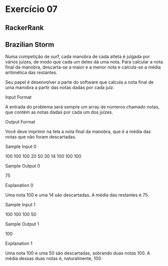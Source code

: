 # Exercício 07 
## RackerRank
## Brazilian Storm

Numa competição de surf, cada manobra de cada atleta é julgada por vários juízes, de modo que cada um deles dá uma nota. Para calcular a nota final da manobra, descarta-se a maior e a menor nota e calcula-se a média aritimética das restantes.

Seu papel é desenvolver a parte do software que calcula a nota final de uma manobra a partir das notas dadas por cada juíz.

Input Format

A entrada do problema será sempre um array de números chamado notas, que contém as notas dadas por cada um dos juízes.

Output Format

Você deve imprimir na tela a nota final da manobra, que é a média das notas que não foram descartadas.

Sample Input 0

100 100 100 20 50 30 14 100 100 100

Sample Output 0

75

Explanation 0

Uma nota 100 e uma 14 são descartadas. A média das restantes é 75.

Sample Input 1

100 100 100 50

Sample Output 1

100

Explanation 1

Uma nota 100 e uma 50 são descartadas, sobrando duas notas 100. A média dessas duas notas é, naturalmente, 100.
